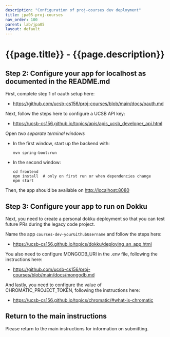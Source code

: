 ```yaml
---
description: "Configuration of proj-courses dev deployment"
title: jpa05-proj-courses
nav_order: 100
parent: lab/jpa05
layout: default
---
```


# {{page.title}} - {{page.description}}


## Step 2: Configure your app for localhost as documented in the README.md
First, complete step 1 of oauth setup here:
* <https://github.com/ucsb-cs156/proj-courses/blob/main/docs/oauth.md>
  
Next, follow the steps here to configure a UCSB API key:
* <https://ucsb-cs156.github.io/topics/apis/apis_ucsb_developer_api.html>

Open *two separate terminal windows*
* In the first window, start up the backend with:
  ``` 
  mvn spring-boot:run
  ```
* In the second window:
  ```
  cd frontend
  npm install  # only on first run or when dependencies change
  npm start
  ```

Then, the app should be available on <http://localhost:8080>
     
## Step 3: Configure your app to run on Dokku
Next, you need to create a personal dokku deployment so that you can test future PRs during the legacy code project. 

Name the app `courses-dev-yourGithubUsername` and follow the steps here: 
* <https://ucsb-cs156.github.io/topics/dokku/deploying_an_app.html>

You also need to configure MONGODB_URI in the .env file, following the instructions here: 

* <https://github.com/ucsb-cs156/proj-courses/blob/main/docs/mongodb.md>

And lastly, you need to configure the value of CHROMATIC_PROJECT_TOKEN, following the instructions here: 
* <https://ucsb-cs156.github.io/topics/chromatic/#what-is-chromatic>


## Return to the main instructions

Please return to the main instructions 
for information on submitting.
